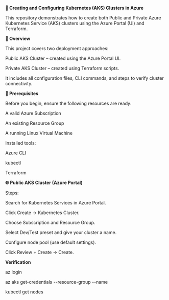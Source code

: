 **🚀 Creating and Configuring Kubernetes (AKS) Clusters in Azure**

This repository demonstrates how to create both Public and Private Azure Kubernetes Service (AKS) clusters using the Azure Portal (UI) and Terraform.

**🧠 Overview**

This project covers two deployment approaches:

Public AKS Cluster – created using the Azure Portal UI.

Private AKS Cluster – created using Terraform scripts.

It includes all configuration files, CLI commands, and steps to verify cluster connectivity.


**🧰 Prerequisites**

Before you begin, ensure the following resources are ready:

A valid Azure Subscription

An existing Resource Group

A running Linux Virtual Machine

Installed tools:

Azure CLI

kubectl

Terraform

**🌐 Public AKS Cluster (Azure Portal)**

Steps:

Search for Kubernetes Services in Azure Portal.

Click Create → Kubernetes Cluster.

Choose Subscription and Resource Group.

Select Dev/Test preset and give your cluster a name.

Configure node pool (use default settings).

Click Review + Create → Create.

**Verification**

az login

az aks get-credentials --resource-group <rg-name> --name <cluster-name>

kubectl get nodes
